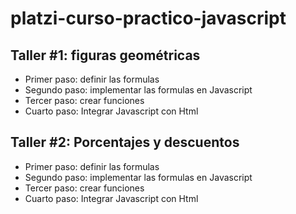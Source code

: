 # platzi-curso-practico-javascript

## Taller #1: figuras geométricas

- Primer paso: definir las formulas
- Segundo paso: implementar las formulas en Javascript 
- Tercer paso: crear funciones
- Cuarto paso: Integrar Javascript con Html

## Taller #2: Porcentajes y descuentos 

- Primer paso: definir las formulas
- Segundo paso: implementar las formulas en Javascript 
- Tercer paso: crear funciones
- Cuarto paso: Integrar Javascript con Html